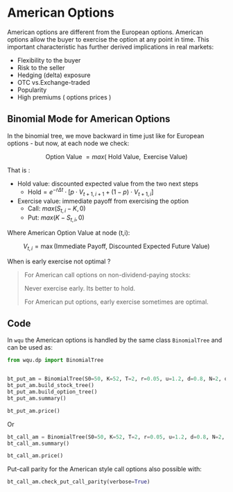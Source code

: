 # American Options

American options are different from the European options. American options allow the buyer to exercise the option at any point in time. This important characteristic has further derived implications in real markets: 

- Flexibility to the buyer 
- Risk to the seller 
- Hedging (delta) exposure 
- OTC vs.Exchange-traded 
- Popularity 
- High premiums ( options prices )

## Binomial Mode for American Options 

In the binomial tree, we move backward in time just like for European options - but now, at each node we check:


$$
\text{Option Value }=max(\text{ Hold Value},\text{ Exercise Value})
$$



That is :

- Hold value: discounted expected value from the two next steps
  - $\text{Hold} = e^{-r \Delta t} \cdot \left[ p \cdot V_{t+1,i+1} + (1 - p) \cdot V_{t+1,i} \right]$
- Exercise value: immediate payoff from exercising the option 
  - Call: $max(S_{t,i} - K,0)$
  - Put: $max(K - S_{t,i},0)$

Where American Option Value at node (t,i):


$$
V_{t,i} = \max \left( \text{Immediate Payoff},\ \text{Discounted Expected Future Value} \right)
$$


When is early exercise not optimal ? 

> For American call options on non-dividend-paying stocks:
>
> Never exercise early. Its better to hold. 
>
> For American put options, early exercise sometimes are optimal. 

## Code

In `wqu` the American options is handled by the same class `BinomialTree` and can be used as:

```python
from wqu.dp import BinomialTree


bt_put_am = BinomialTree(S0=50, K=52, T=2, r=0.05, u=1.2, d=0.8, N=2, option_type='put', option_style='american')
bt_put_am.build_stock_tree()
bt_put_am.build_option_tree()
bt_put_am.summary()

bt_put_am.price()
```

Or 

```python
bt_call_am = BinomialTree(S0=50, K=52, T=2, r=0.05, u=1.2, d=0.8, N=2, option_type='call', option_style='american')
bt_call_am.summary()

bt_call_am.price()
```

Put-call parity for the American style call options also possible with:

```python
bt_call_am.check_put_call_parity(verbose=True)
```

